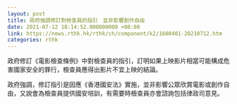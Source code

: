 ```yaml
---
layout: post
title: 政府強調修訂對檢查員的指引　並非影響創作自由
date: 2021-07-12 18:14:52.000000000 +08:00
link: https://news.rthk.hk/rthk/ch/component/k2/1600401-20210712.htm
categories: rthk
---
```


政府修訂《電影檢查條例》中對檢查員的指引，訂明如果上映影片相當可能構成危害國家安全的罪行，檢查員應得出影片不宜上映的結論。

政府強調，修訂指引是因應《香港國安法》實施，並非影響公眾欣賞電影或創作自由，又說會為檢查員提供國安培訓，有需要時檢查員亦會諮詢包括律政司意見。
